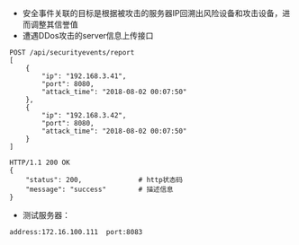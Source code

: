 * 安全事件关联的目标是根据被攻击的服务器IP回溯出风险设备和攻击设备，进而调整其信誉值
* 遭遇DDos攻击的server信息上传接口   

```
POST /api/securityevents/report   
[
    {
        "ip": "192.168.3.41",
        "port": 8080,
        "attack_time": "2018-08-02 00:07:50"
    },
    {
        "ip": "192.168.3.42",
        "port": 8080,
        "attack_time": "2018-08-02 00:07:50"
    }
]

HTTP/1.1 200 OK
{
    "status": 200,              # http状态码
    "message": "success"        # 描述信息
}
```

* 测试服务器：

```
address:172.16.100.111  port:8083
```
